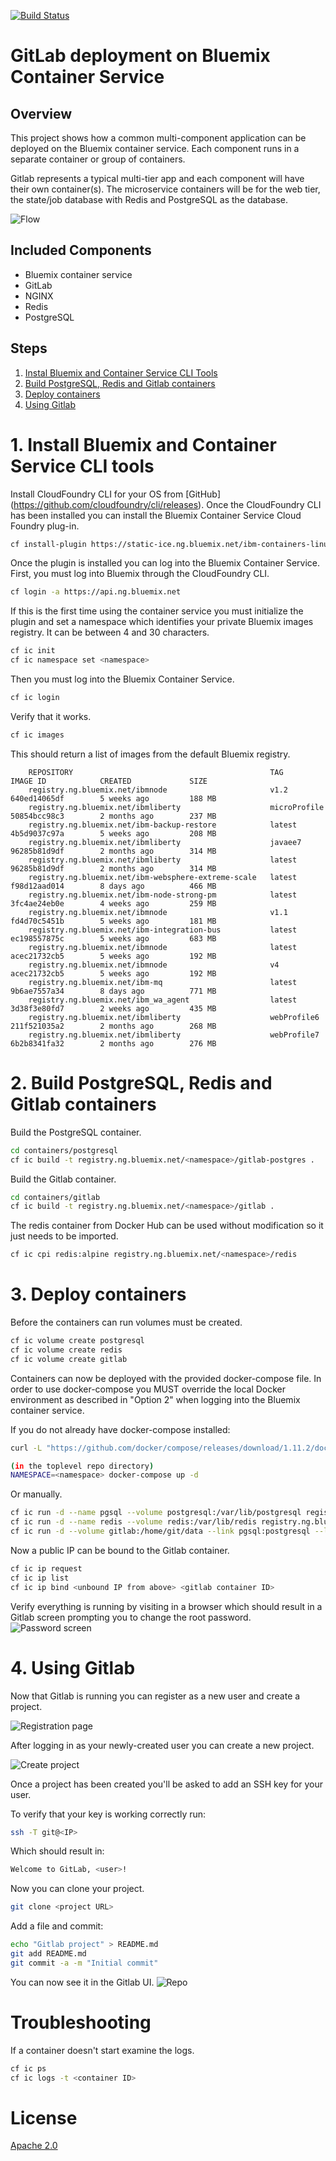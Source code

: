 [![Build Status](https://travis-ci.org/IBM/container-service-gitlab-sample.svg?branch=master)](https://travis-ci.org/IBM/container-service-gitlab-sample)

# GitLab deployment on Bluemix Container Service

## Overview
This project shows how a common multi-component application can be deployed
on the Bluemix container service. Each component runs in a separate container
or group of containers.

Gitlab represents a typical multi-tier app and each component will have their own container(s). The microservice containers will be for the web tier, the state/job database with Redis and PostgreSQL as the database.


![Flow](images/gitlab_container.png)

## Included Components
- Bluemix container service
- GitLab
- NGINX
- Redis
- PostgreSQL

## Steps

1. [Instal Bluemix and Container Service CLI Tools](#1-install-cli-tools)
2. [Build PostgreSQL, Redis and Gitlab containers](#2-build-containers)
3. [Deploy containers](#3-deploy-containers)
4. [Using Gitlab](#4-using-gitlab)

# 1. Install Bluemix and Container Service CLI tools
Install CloudFoundry CLI for your OS from [GitHub] (https://github.com/cloudfoundry/cli/releases). Once the CloudFoundry CLI
has been installed you can install the Bluemix Container Service Cloud Foundry plug-in.

```bash
cf install-plugin https://static-ice.ng.bluemix.net/ibm-containers-linux_x64
```

Once the plugin is installed you can log into the Bluemix Container Service.
First, you must log into Bluemix through the CloudFoundry CLI.

```bash
cf login -a https://api.ng.bluemix.net
```

If this is the first time using the container service you must initialize the plugin and
set a namespace which identifies your private Bluemix images registry. It can be between 4 and 30 characters.

```bash
cf ic init
cf ic namespace set <namespace>
```

Then you must log into the Bluemix Container Service.

```bash
cf ic login
```

Verify that it works.

```bash
cf ic images
```

This should return a list of images from the default Bluemix registry.

        REPOSITORY                                            TAG                 IMAGE ID            CREATED             SIZE
        registry.ng.bluemix.net/ibmnode                       v1.2                640ed14065df        5 weeks ago         188 MB
        registry.ng.bluemix.net/ibmliberty                    microProfile        50854bcc98c3        2 months ago        237 MB
        registry.ng.bluemix.net/ibm-backup-restore            latest              4b5d9037c97a        5 weeks ago         208 MB
        registry.ng.bluemix.net/ibmliberty                    javaee7             96285b81d9df        2 months ago        314 MB
        registry.ng.bluemix.net/ibmliberty                    latest              96285b81d9df        2 months ago        314 MB
        registry.ng.bluemix.net/ibm-websphere-extreme-scale   latest              f98d12aad014        8 days ago          466 MB
        registry.ng.bluemix.net/ibm-node-strong-pm            latest              3fc4ae24eb0e        4 weeks ago         259 MB
        registry.ng.bluemix.net/ibmnode                       v1.1                fd4d70c5451b        5 weeks ago         181 MB
        registry.ng.bluemix.net/ibm-integration-bus           latest              ec198557875c        5 weeks ago         683 MB
        registry.ng.bluemix.net/ibmnode                       latest              acec21732cb5        5 weeks ago         192 MB
        registry.ng.bluemix.net/ibmnode                       v4                  acec21732cb5        5 weeks ago         192 MB
        registry.ng.bluemix.net/ibm-mq                        latest              9b6ae7557a34        8 days ago          771 MB
        registry.ng.bluemix.net/ibm_wa_agent                  latest              3d38f3e80fd7        2 weeks ago         435 MB
        registry.ng.bluemix.net/ibmliberty                    webProfile6         211f521035a2        2 months ago        268 MB
        registry.ng.bluemix.net/ibmliberty                    webProfile7         6b2b8341fa32        2 months ago        276 MB


# 2. Build PostgreSQL, Redis and Gitlab containers

Build the PostgreSQL container.

```bash
cd containers/postgresql
cf ic build -t registry.ng.bluemix.net/<namespace>/gitlab-postgres .
```

Build the Gitlab container.

```bash
cd containers/gitlab
cf ic build -t registry.ng.bluemix.net/<namespace>/gitlab .
```

The redis container from Docker Hub can be used without modification so it just needs to be imported.

```bash
cf ic cpi redis:alpine registry.ng.bluemix.net/<namespace>/redis
```

# 3. Deploy containers

Before the containers can run volumes must be created.

```bash
cf ic volume create postgresql
cf ic volume create redis
cf ic volume create gitlab
```

Containers can now be deployed with the provided docker-compose file.
In order to use docker-compose you MUST override the local Docker environment
as described in "Option 2" when logging into the Bluemix container service.

If you do not already have docker-compose installed:

```bash
curl -L "https://github.com/docker/compose/releases/download/1.11.2/docker-compose-$(uname -s)-$(uname -m)" -o /usr/local/bin/docker-compose ; chmod +x /usr/local/bin/docker-compose
```

```bash
(in the toplevel repo directory)
NAMESPACE=<namespace> docker-compose up -d
```

Or manually.

```bash
cf ic run -d --name pgsql --volume postgresql:/var/lib/postgresql registry.ng.bluemix.net/<namespace>/gitlab-postgresql
cf ic run -d --name redis --volume redis:/var/lib/redis registry.ng.bluemix.net/<namespace>/redis
cf ic run -d --volume gitlab:/home/git/data --link pgsql:postgresql --link redis:redis --publish 10022:22 --publish 10080:80 gitlab
```

Now a public IP can be bound to the Gitlab container.
```bash
cf ic ip request
cf ic ip list
cf ic ip bind <unbound IP from above> <gitlab container ID>
```

Verify everything is running by visiting <bound IP> in a browser which should result in a Gitlab screen prompting you to change the root password.
![Password screen](images/gitlab_first_run.png)


# 4. Using Gitlab
Now that Gitlab is running you can register as a new user and create a project.

![Registration page](images/register.png)


After logging in as your newly-created user you can create a new project.

![Create project](images/new_project.png)

Once a project has been created you'll be asked to add an SSH key for your user.

To verify that your key is working correctly run:

```bash
ssh -T git@<IP>
```

Which should result in:

```bash
Welcome to GitLab, <user>!
```

Now you can clone your project.
```bash
git clone <project URL>
```

Add a file and commit:
```bash
echo "Gitlab project" > README.md
git add README.md
git commit -a -m "Initial commit"
```

You can now see it in the Gitlab UI.
![Repo](images/first_commit.png)

# Troubleshooting
If a container doesn't start examine the logs.
```bash
cf ic ps
cf ic logs -t <container ID>
```

# License
[Apache 2.0](LICENSE.txt)
